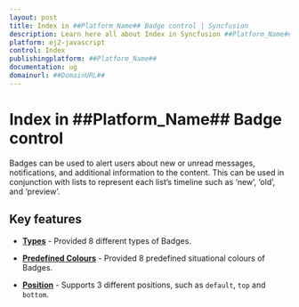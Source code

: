 ```yaml
---
layout: post
title: Index in ##Platform_Name## Badge control | Syncfusion
description: Learn here all about Index in Syncfusion ##Platform_Name## Badge control of Syncfusion Essential JS 2 and more.
platform: ej2-javascript
control: Index 
publishingplatform: ##Platform_Name##
documentation: ug
domainurl: ##DomainURL##
---
```


# Index in ##Platform_Name## Badge control

Badges can be used to alert users about new or unread messages, notifications, and additional information to the content. This can be used in conjunction with lists to represent each list’s timeline such as ‘new’, ‘old’, and ‘preview’.

## Key features

* **[Types](./types)** - Provided 8 different types of Badges.

* **[Predefined Colours](./types#badge-styles)** - Provided 8 predefined situational colours of Badges.

* **[Position](./types#position)** - Supports 3 different positions, such as `default`,
`top` and `bottom`.